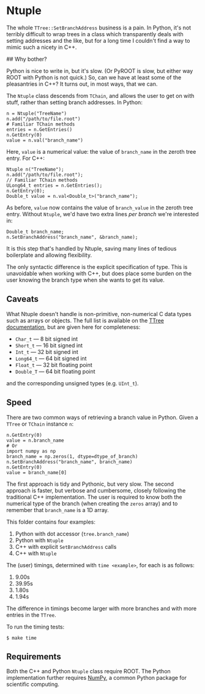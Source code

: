 # Ntuple

The whole `TTree::SetBranchAddress` business is a pain.
In Python, it's not terribly difficult to wrap trees in a class which transparently deals with setting addresses and the like, but for a long time I couldn't find a way to mimic such a nicety in C++.

## Why bother?

Python is nice to write in, but it's slow.
(Or PyROOT is slow, but either way ROOT with Python is not quick.)
So, can we have at least some of the pleasantries in C++?
It turns out, in most ways, that we can.

The `Ntuple` class descends from `TChain`, and allows the user to get on with stuff, rather than setting branch addresses.
In Python:

    n = Ntuple("TreeName")
    n.add("/path/to/file.root")
    # Familiar TChain methods
    entries = n.GetEntries()
    n.GetEntry(0)
    value = n.val("branch_name")

Here, `value` is a numerical value: the value of `branch_name` in the zeroth tree entry.
For C++:

    Ntuple n("TreeName");
    n.add("/path/to/file.root");
    // Familiar TChain methods
    ULong64_t entries = n.GetEntries();
    n.GetEntry(0);
    Double_t value = n.val<Double_t>("branch_name");

As before, `value` now contains the value of `branch_value` in the zeroth tree entry.
Without `Ntuple`, we'd have two extra lines *per branch* we're interested in:

    Double_t branch_name;
    n.SetBranchAddress("branch_name", &branch_name);

It is this step that's handled by Ntuple, saving many lines of tedious boilerplate and allowing flexibility.

The only syntactic difference is the explicit specification of type.
This is unavoidable when working with C++, but does place some burden on the user knowing the branch type when she wants to get its value.

## Caveats

What Ntuple doesn't handle is non-primitive, non-numerical C data types such as arrays or objects.
The full list is available on the [TTree documentation](http://root.cern.ch/root/html/TTree), but are given here for completeness:

* `Char_t` — 8 bit signed int
* `Short_t` — 16 bit signed int
* `Int_t` — 32 bit signed int
* `Long64_t` — 64 bit signed int
* `Float_t` — 32 bit floating point
* `Double_T` — 64 bit floating point

and the corresponding unsigned types (e.g. `UInt_t`).

## Speed

There are two common ways of retrieving a branch value in Python.
Given a `TTree` or `TChain` instance `n`:

    n.GetEntry(0)
    value = n.branch_name
    # Or
    import numpy as np
    branch_name = np.zeros(1, dtype=dtype_of_branch)
    n.SetBranchAddress("branch_name", branch_name)
    n.GetEntry(0)
    value = branch_name[0]

The first approach is tidy and Pythonic, but very slow.
The second approach is faster, but verbose and cumbersome, closely following the traditional C++ implementation.
The user is required to know both the numerical type of the branch (when creating the `zeros` array) and to remember that `branch_name` is a 1D array.

This folder contains four examples:

1. Python with dot accessor (`tree.branch_name`)
2. Python with `Ntuple`
3. C++ with explicit `SetBranchAddress` calls
4. C++ with `Ntuple`

The (user) timings, determined with `time <example>`, for each is as follows:

1. 9.00s
2. 39.95s
3. 1.80s
4. 1.94s

The difference in timings become larger with more branches and with more entries in the `TTree`.

To run the timing tests:

    $ make time

## Requirements

Both the C++ and Python `Ntuple` class require ROOT.
The Python implementation further requires [NumPy](http://www.numpy.org/), a common Python package for scientific computing.
